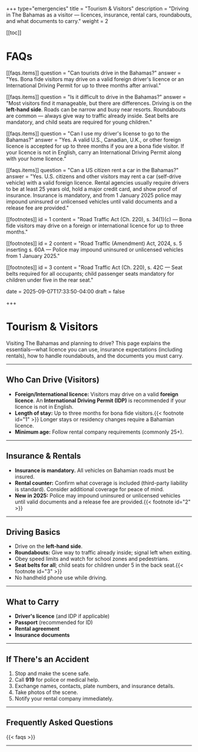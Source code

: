 +++
type="emergencies"
title = "Tourism & Visitors"
description = "Driving in The Bahamas as a visitor — licences, insurance, rental cars, roundabouts, and what documents to carry."
weight = 2

[[toc]]

# FAQs
[[faqs.items]]
question = "Can tourists drive in the Bahamas?"
answer = "Yes. Bona fide visitors may drive on a valid foreign driver's licence or an International Driving Permit for up to three months after arrival."

[[faqs.items]]
question = "Is it difficult to drive in the Bahamas?"
answer = "Most visitors find it manageable, but there are differences. Driving is on the **left-hand side**. Roads can be narrow and busy near resorts. Roundabouts are common — always give way to traffic already inside. Seat belts are mandatory, and child seats are required for young children."

[[faqs.items]]
question = "Can I use my driver's license to go to the Bahamas?"
answer = "Yes. A valid U.S., Canadian, U.K., or other foreign licence is accepted for up to three months if you are a bona fide visitor. If your licence is not in English, carry an International Driving Permit along with your home licence."

[[faqs.items]]
question = "Can a US citizen rent a car in the Bahamas?"
answer = "Yes. U.S. citizens and other visitors may rent a car (self-drive vehicle) with a valid foreign licence. Rental agencies usually require drivers to be at least 25 years old, hold a major credit card, and show proof of insurance. Insurance is mandatory, and from 1 January 2025 police may impound uninsured or unlicensed vehicles until valid documents and a release fee are provided."

[[footnotes]]
id = 1
content = "Road Traffic Act (Ch. 220), s. 34(1)(c) — Bona fide visitors may drive on a foreign or international licence for up to three months."

[[footnotes]]
id = 2
content = "Road Traffic (Amendment) Act, 2024, s. 5 inserting s. 60A — Police may impound uninsured or unlicensed vehicles from 1 January 2025."

[[footnotes]]
id = 3
content = "Road Traffic Act (Ch. 220), s. 42C — Seat belts required for all occupants; child passenger seats mandatory for children under five in the rear seat."


date = 2025-09-07T17:33:50-04:00
draft = false

+++

# Tourism & Visitors

Visiting The Bahamas and planning to drive? This page explains the essentials—what licence you can use, insurance expectations (including rentals), how to handle roundabouts, and the documents you must carry.

---

## Who Can Drive (Visitors)
- **Foreign/International licence:** Visitors may drive on a valid **foreign licence**. An **International Driving Permit (IDP)** is recommended if your licence is not in English.  
- **Length of stay:** Up to three months for bona fide visitors.{{< footnote id="1" >}} Longer stays or residency changes require a Bahamian licence.  
- **Minimum age:** Follow rental company requirements (commonly 25+).  

---

## Insurance & Rentals
- **Insurance is mandatory.** All vehicles on Bahamian roads must be insured.  
- **Rental counter:** Confirm what coverage is included (third-party liability is standard). Consider additional coverage for peace of mind.  
- **New in 2025:** Police may impound uninsured or unlicensed vehicles until valid documents and a release fee are provided.{{< footnote id="2" >}}  

---

## Driving Basics
- Drive on the **left-hand side**.  
- **Roundabouts:** Give way to traffic already inside; signal left when exiting.  
- Obey speed limits and watch for school zones and pedestrians.  
- **Seat belts for all**; child seats for children under 5 in the back seat.{{< footnote id="3" >}}  
- No handheld phone use while driving.  

---

## What to Carry
- **Driver's licence** (and IDP if applicable)  
- **Passport** (recommended for ID)  
- **Rental agreement**  
- **Insurance documents**  

---

## If There's an Accident
1. Stop and make the scene safe.  
2. Call **919** for police or medical help.  
3. Exchange names, contacts, plate numbers, and insurance details.  
4. Take photos of the scene.  
5. Notify your rental company immediately.  

---

## Frequently Asked Questions

{{< faqs >}}

---